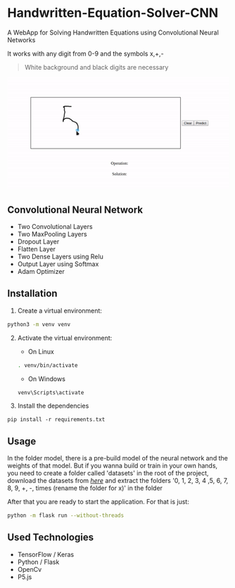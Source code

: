 # Handwritten-Equation-Solver-CNN

A WebApp for Solving Handwritten Equations using Convolutional Neural Networks

It works with any digit from 0-9 and the symbols x,+,-

> White background and black digits are necessary

![Digit Recognition](./demo.gif)

## Convolutional Neural Network
* Two Convolutional Layers
* Two MaxPooling Layers
* Dropout Layer
* Flatten Layer
* Two Dense Layers using Relu
* Output Layer using Softmax
* Adam Optimizer

## Installation

1. Create a virtual environment:
```bash
python3 -m venv venv
```

2. Activate the virtual environment:

    * On Linux
    ```bash
    . venv/bin/activate
    ```

    * On Windows
    ```bash
    venv\Scripts\activate
    ```

3. Install the dependencies
```
pip install -r requirements.txt
```

## Usage

In the folder model, there is a pre-build model of the neural network and the weights of that model.
But if you wanna build or train in your own hands, you need to create a folder called 'datasets' in the root of the project, download the datasets from *[here](https://www.kaggle.com/xainano/handwrittenmathsymbols)* and extract the folders '0, 1, 2, 3, 4 ,5, 6, 7, 8, 9, +, -, times (rename the folder for x)' in the folder

After that you are ready to start the application. For that is just:
```bash
python -m flask run --without-threads
```

## Used Technologies
* TensorFlow / Keras
* Python / Flask
* OpenCv
* P5.js
